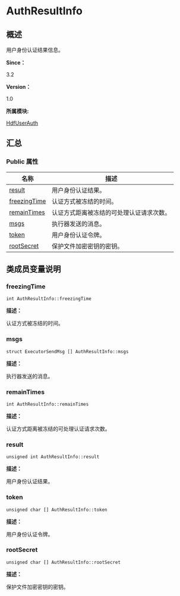 # AuthResultInfo


## **概述**

用户身份认证结果信息。

**Since：**

3.2

**Version：**

1.0

**所属模块:**

[HdfUserAuth](_hdf_user_auth.md)


## **汇总**


### Public 属性

  | 名称 | 描述 | 
| -------- | -------- |
| [result](#result) | 用户身份认证结果。 | 
| [freezingTime](#freezingtime) | 认证方式被冻结的时间。 | 
| [remainTimes](#remaintimes) | 认证方式距离被冻结的可处理认证请求次数。 | 
| [msgs](#msgs) | 执行器发送的消息。 | 
| [token](#token) | 用户身份认证令牌。 | 
| [rootSecret](#rootsecret) | 保护文件加密密钥的密钥。 | 


## **类成员变量说明**


### freezingTime

  
```
int AuthResultInfo::freezingTime
```

**描述：**

认证方式被冻结的时间。


### msgs

  
```
struct ExecutorSendMsg [] AuthResultInfo::msgs
```

**描述：**

执行器发送的消息。


### remainTimes

  
```
int AuthResultInfo::remainTimes
```

**描述：**

认证方式距离被冻结的可处理认证请求次数。


### result

  
```
unsigned int AuthResultInfo::result
```

**描述：**

用户身份认证结果。


### token

  
```
unsigned char [] AuthResultInfo::token
```

**描述：**

用户身份认证令牌。


### rootSecret

  
```
unsigned char [] AuthResultInfo::rootSecret
```

**描述：**

保护文件加密密钥的密钥。
